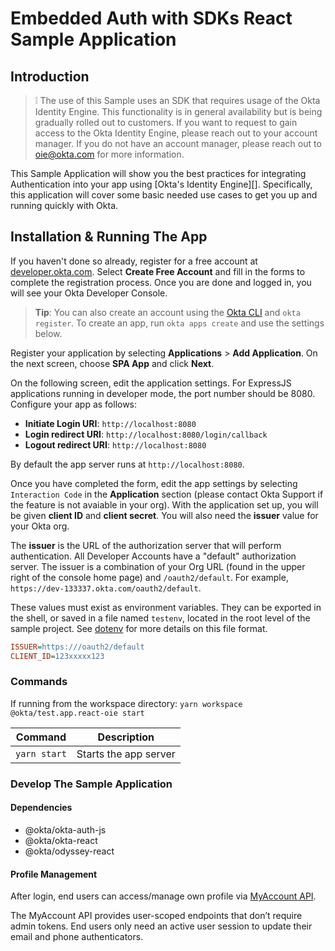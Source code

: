 # Embedded Auth with SDKs React Sample Application

## Introduction

> :grey_exclamation: The use of this Sample uses an SDK that requires usage of the Okta Identity Engine. This functionality is in general availability but is being gradually rolled out to customers. If you want
to request to gain access to the Okta Identity Engine, please reach out to your account manager. If you do not have an account manager, please reach out to oie@okta.com for more information.

This Sample Application will show you the best practices for integrating Authentication into your app
using [Okta's Identity Engine][]. Specifically, this application will cover some basic needed use cases to get you up and running quickly with Okta.

## Installation & Running The App

If you haven't done so already, register for a free account at [developer.okta.com](https://developer.okta.com/). Select **Create Free Account** and fill in the forms to complete the registration process. Once you are done and logged in, you will see your Okta Developer Console.

> **Tip**: You can also create an account using the [Okta CLI](https://github.com/oktadeveloper/okta-cli) and `okta register`. To create an app, run `okta apps create` and use the settings below.

Register your application by selecting **Applications** > **Add Application**. On the next screen, choose **SPA App** and click **Next**.

On the following screen, edit the application settings. For ExpressJS applications running in developer mode, the port number should be 8080. Configure your app as follows:

* **Initiate Login URI**: `http://localhost:8080`
* **Login redirect URI**: `http://localhost:8080/login/callback`
* **Logout redirect URI**: `http://localhost:8080`

By default the app server runs at `http://localhost:8080`.

Once you have completed the form, edit the app settings by selecting `Interaction Code` in the **Application** section (please contact Okta Support if the feature is not avaiable in your org). With the application set up, you will be given **client ID** and **client secret**. You will also need the **issuer** value for your Okta org.

The **issuer** is the URL of the authorization server that will perform authentication.  All Developer Accounts have a "default" authorization server.  The issuer is a combination of your Org URL (found in the upper right of the console home page) and `/oauth2/default`. For example, `https://dev-133337.okta.com/oauth2/default`.

These values must exist as environment variables. They can be exported in the shell, or saved in a file named `testenv`, located in the root level of the sample project. See [dotenv](https://www.npmjs.com/package/dotenv) for more details on this file format.

```ini
ISSUER=https:///oauth2/default
CLIENT_ID=123xxxxx123
```

### Commands

If running from the workspace directory: `yarn workspace @okta/test.app.react-oie start`

| Command               | Description                    |
| --------------------- | ------------------------------ |
| `yarn start`          | Starts the app server          |


### Develop The Sample Application

#### Dependencies

* @okta/okta-auth-js
* @okta/okta-react
* @okta/odyssey-react

#### Profile Management

After login, end users can access/manage own profile via [MyAccount API](/docs/myaccount/README.md). 

The MyAccount API provides user-scoped endpoints that don’t require admin tokens. End users only need an active user session to update their email and phone authenticators.
